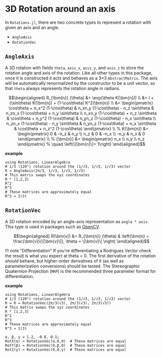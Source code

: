 # 3D Rotation around an axis

In `Rotations.jl`, there are two concrete types to represent a rotation with given an axis and an angle.

* `AngleAxis`
* `RotationVec`

## `AngleAxis`
A 3D rotation with fields `theta`, `axis_x`, `axis_y`, and `axis_z` to store the rotation angle and axis of the rotation.
Like all other types in this package, once it is constructed it acts and behaves as a 3×3 `AbstractMatrix`.
The axis will be automatically renormalized by the constructor to be a unit vector, so that `theta` always represents the rotation angle in radians.

```math
\begin{aligned}
R_{\bm{n}} (\theta)
&= \exp(\theta K(\bm{n})) \\
&= I + (\sin\theta) K(\bm{n})  +  (1-\cos\theta) K^2(\bm{n}) \\
&= \begin{pmatrix}
\cos\theta + n_x^2 (1-\cos\theta) & n_xn_y (1-\cos\theta) - n_z \sin\theta & n_zn_x (1-\cos\theta) + n_y \sin\theta \\
n_xn_y (1-\cos\theta) + n_z \sin\theta & \cos\theta + n_y^2 (1-\cos\theta) & n_yn_z (1-\cos\theta) - n_x \sin\theta \\
n_zn_x (1-\cos\theta) - n_y \sin\theta & n_yn_z (1-\cos\theta) + n_x \sin\theta & \cos\theta + n_z^2 (1-\cos\theta)
\end{pmatrix} \\
%
K(\bm{n})
&= \begin{pmatrix}
0    & -n_z & n_y \\
n_z  & 0    & -n_x \\
-n_y & n_x  & 0
\end{pmatrix} \\
%
{\bm{n}}
&= \begin{pmatrix}
n_x \\
n_y \\
n_z
\end{pmatrix}
%
\quad \left(\|\bm{n}\|= 1\right)
\end{aligned}
```

**example**

```@repl
using Rotations, LinearAlgebra
# 1/3 (120°) rotation around the (1/√3, 1/√3, 1/√3) vector
R = AngleAxis(2π/3, 1/√3, 1/√3, 1/√3)
# This matrix swaps the xyz coordinates
R * [1,2,3]
R^2
R^3
# These matrices are approximately equal
R^3 ≈ I(3)
```

## `RotationVec`
A 3D rotation encoded by an angle-axis representation as `angle * axis`.
This type is used in packages such as [OpenCV](http://docs.opencv.org/2.4/modules/calib3d/doc/camera_calibration_and_3d_reconstruction.html#void%20Rodrigues%28InputArray%20src,%20OutputArray%20dst,%20OutputArray%20jacobian%29).

```math
\begin{aligned}
R(\bm{v})
&= R_{\bm{n}} (\theta) & \left(\bm{n} = \frac{\bm{v}}{\|\bm{v}\|}, \theta = \|\bm{v}\| \right)
\end{aligned}
```

!!! note "Differentiation"
    If you're differentiating a Rodrigues Vector check the result is what you expect at theta = 0.
    The first derivative of the rotation *should* behave, but higher-order derivatives of it (as well as parameterization conversions) should be tested.
    The Stereographic Quaternion Projection (`MRP`) is the recommended three parameter format for differentiation.

**example**

```@repl
using Rotations, LinearAlgebra
# 1/3 (120°) rotation around the (1/√3, 1/√3, 1/√3) vector
R = R = RotationVec(2π/3(√3), 2π/3(√3), 2π/3(√3))
# This matrix swaps the xyz coordinates
R * [1,2,3]
R^2
R^3
# These matrices are approximately equal
R^3 ≈ I(3)

α, β, γ = 1.2, -0.8, 0.1;
RotX(α) ≈ RotationVec(α,0,0)  # These matrices are equal
RotY(β) ≈ RotationVec(0,β,0)  # These matrices are equal
RotZ(γ) ≈ RotationVec(0,0,γ)  # These matrices are equal
```
